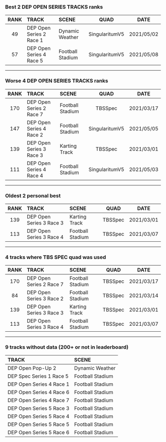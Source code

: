 ### Best 2 DEP OPEN SERIES TRACKS ranks
|RANK|TRACK|SCENE|QUAD|DATE|
|:---:|:---|:---|:---:|:---:|
|49|DEP Open Series 2 Race 1|Dynamic Weather|SingularitumV5|2021/05/02|
|57|DEP Open Series 4 Race 5|Football Stadium|SingularitumV5|2021/05/08|
---
### Worse 4 DEP OPEN SERIES TRACKS ranks
|RANK|TRACK|SCENE|QUAD|DATE|
|:---:|:---|:---|:---:|:---:|
|170|DEP Open Series 2 Race 7|Football Stadium|TBSSpec|2021/03/17|
|147|DEP Open Series 4 Race 2|Football Stadium|SingularitumV5|2021/05/05|
|139|DEP Open Series 3 Race 3|Karting Track|TBSSpec|2021/03/01|
|111|DEP Open Series 4 Race 4|Football Stadium|SingularitumV5|2021/05/03|
---
### Oldest 2 personal best
|RANK|TRACK|SCENE|QUAD|DATE|
|:---:|:---|:---|:---:|:---:|
|139|DEP Open Series 3 Race 3|Karting Track|TBSSpec|2021/03/01|
|113|DEP Open Series 3 Race 4|Football Stadium|TBSSpec|2021/03/07|
---
### 4 tracks where TBS SPEC quad was used
|RANK|TRACK|SCENE|QUAD|DATE|
|:---:|:---|:---|:---:|:---:|
|170|DEP Open Series 2 Race 7|Football Stadium|TBSSpec|2021/03/17|
|84|DEP Open Series 3 Race 2|Football Stadium|TBSSpec|2021/03/14|
|139|DEP Open Series 3 Race 3|Karting Track|TBSSpec|2021/03/01|
|113|DEP Open Series 3 Race 4|Football Stadium|TBSSpec|2021/03/07|
---
### 9 tracks without data (200+ or not in leaderboard)
|TRACK|SCENE|
|:---|:---|
|DEP Open Pop-Up 2|Dynamic Weather|
|DEP Spec Series 1 Race 5|Football Stadium|
|DEP Open Series 4 Race 1|Football Stadium|
|DEP Open Series 4 Race 6|Football Stadium|
|DEP Open Series 4 Race 7|Football Stadium|
|DEP Open Series 5 Race 3|Football Stadium|
|DEP Open Series 5 Race 4|Football Stadium|
|DEP Open Series 5 Race 5|Football Stadium|
|DEP Open Series 5 Race 6|Football Stadium|
